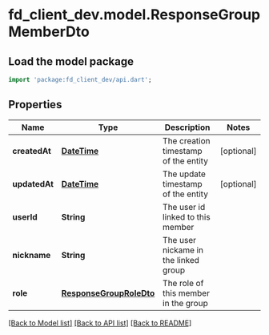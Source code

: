 # fd_client_dev.model.ResponseGroupMemberDto

## Load the model package
```dart
import 'package:fd_client_dev/api.dart';
```

## Properties
Name | Type | Description | Notes
------------ | ------------- | ------------- | -------------
**createdAt** | [**DateTime**](DateTime.md) | The creation timestamp of the entity | [optional] 
**updatedAt** | [**DateTime**](DateTime.md) | The update timestamp of the entity | [optional] 
**userId** | **String** | The user id linked to this member | 
**nickname** | **String** | The user nickame in the linked group | 
**role** | [**ResponseGroupRoleDto**](ResponseGroupRoleDto.md) | The role of this member in the group | 

[[Back to Model list]](../README.md#documentation-for-models) [[Back to API list]](../README.md#documentation-for-api-endpoints) [[Back to README]](../README.md)


